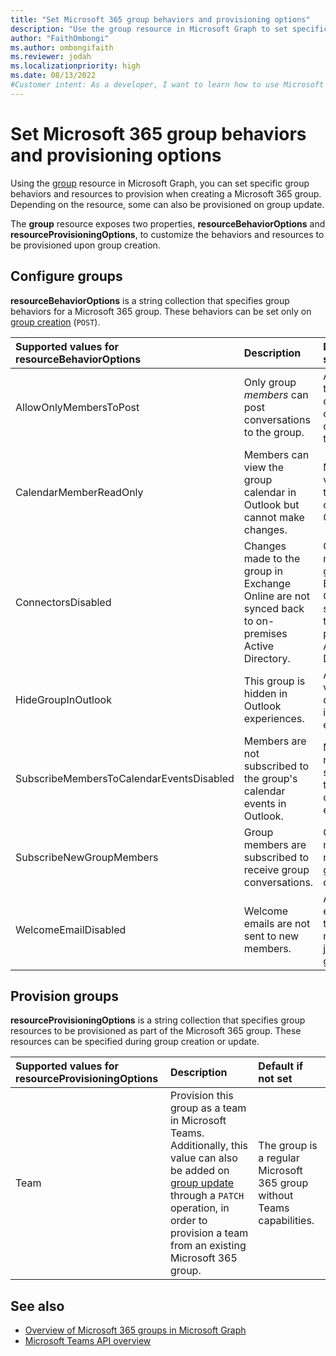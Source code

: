 ```yaml
---
title: "Set Microsoft 365 group behaviors and provisioning options"
description: "Use the group resource in Microsoft Graph to set specific group behaviors and resources to provision when creating a Microsoft 365 group."
author: "FaithOmbongi"
ms.author: ombongifaith
ms.reviewer: jodah
ms.localizationpriority: high
ms.date: 08/13/2022
#Customer intent: As a developer, I want to learn how to use Microsoft Graph to set specific group behaviors and provision sepcific resources, so that I can tailor the group's functionality and capabilities to meet the needs of my organization.
---
```


# Set Microsoft 365 group behaviors and provisioning options

Using the [group](/graph/api/resources/group) resource in Microsoft Graph, you can set specific group behaviors and resources to provision when creating a Microsoft 365 group. Depending on the resource, some can also be provisioned on group update.

The **group** resource exposes two properties, **resourceBehaviorOptions** and **resourceProvisioningOptions**, to customize the behaviors and resources to be provisioned upon group creation.

## Configure groups

**resourceBehaviorOptions** is a string collection that specifies group behaviors for a Microsoft 365 group. These behaviors can be set only on [group creation](/graph/api/group-post-groups) (`POST`).

| Supported values for resourceBehaviorOptions | Description                                                  | Default if not set                                                |
| :------------------------------------------- | :----------------------------------------------------------- | :---------------------------------------------------------------- |
| AllowOnlyMembersToPost                       | Only group _members_ can post conversations to the group.    | Any user in the organization can post conversations to the group. |
| CalendarMemberReadOnly                       | Members can view the group calendar in Outlook but cannot make changes.   | Members can view and edit the group calendar in Outlook.|
| ConnectorsDisabled                          | Changes made to the group in Exchange Online are not synced back to on-premises Active Directory.  | Changes made to the group in Exchange Online are synced back to on-premises Active Directory.  |
| HideGroupInOutlook                           | This group is hidden in Outlook experiences.                 | All groups are visible and discoverable in Outlook experiences.   |
| SubscribeMembersToCalendarEventsDisabled     | Members are not subscribed to the group's calendar events in Outlook.     | Members are not subscribed to the group's calendar events. |
| SubscribeNewGroupMembers                     | Group members are subscribed to receive group conversations. | Group members do not receive group conversations.                 |
| WelcomeEmailDisabled                         | Welcome emails are not sent to new members.                  | A welcome email is sent to a new member on joining the group.     |
## Provision groups

**resourceProvisioningOptions** is a string collection that specifies group resources to be provisioned as part of the Microsoft 365 group. These resources can be specified during group creation or update.

| Supported values for resourceProvisioningOptions | Description                                              | Default if not set                                                |
| :----------------------------------------------- | :------------------------------------------------------- | :---------------------------------------------------------------- |
| Team                                             | Provision this group as a team in Microsoft Teams. Additionally, this value can also be added on [group update](/graph/api/group-update) through a `PATCH` operation, in order to provision a team from an existing Microsoft 365 group. | The group is a regular Microsoft 365 group without Teams capabilities. |

## See also

- [Overview of Microsoft 365 groups in Microsoft Graph](microsoft365-groups-concept-overview.md)
- [Microsoft Teams API overview](teams-concept-overview.md)
